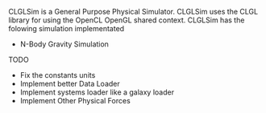 CLGLSim is a General Purpose Physical Simulator. CLGLSim uses the CLGL library for using the OpenCL OpenGL shared context.
CLGLSim has the folowing simulation implementated

  + N-Body Gravity Simulation

TODO

 - Fix the constants units
 - Implement better Data Loader
 - Implement systems loader like a galaxy loader
 - Implement Other Physical Forces

